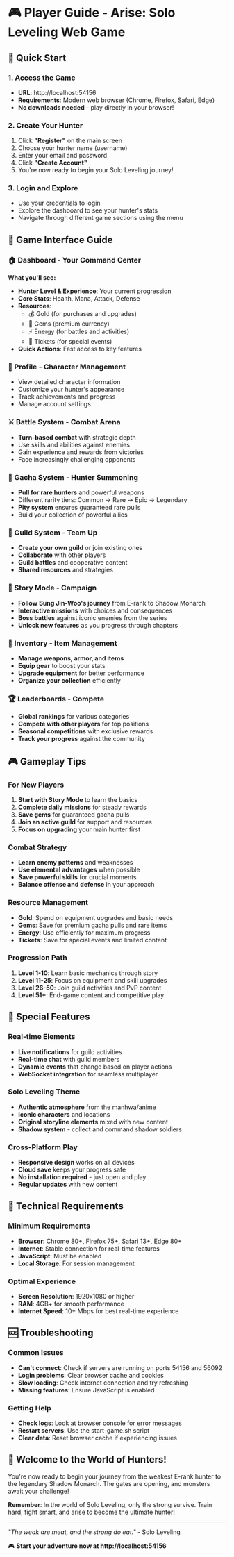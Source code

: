 # 🎮 Player Guide - Arise: Solo Leveling Web Game

## 🚀 Quick Start

### 1. Access the Game
- **URL**: http://localhost:54156
- **Requirements**: Modern web browser (Chrome, Firefox, Safari, Edge)
- **No downloads needed** - play directly in your browser!

### 2. Create Your Hunter
1. Click **"Register"** on the main screen
2. Choose your hunter name (username)
3. Enter your email and password
4. Click **"Create Account"**
5. You're now ready to begin your Solo Leveling journey!

### 3. Login and Explore
- Use your credentials to login
- Explore the dashboard to see your hunter's stats
- Navigate through different game sections using the menu

## 🎯 Game Interface Guide

### 🏠 Dashboard - Your Command Center
**What you'll see:**
- **Hunter Level & Experience**: Your current progression
- **Core Stats**: Health, Mana, Attack, Defense
- **Resources**: 
  - 💰 Gold (for purchases and upgrades)
  - 💎 Gems (premium currency)
  - ⚡ Energy (for battles and activities)
  - 🎫 Tickets (for special events)
- **Quick Actions**: Fast access to key features

### 👤 Profile - Character Management
- View detailed character information
- Customize your hunter's appearance
- Track achievements and progress
- Manage account settings

### ⚔️ Battle System - Combat Arena
- **Turn-based combat** with strategic depth
- Use skills and abilities against enemies
- Gain experience and rewards from victories
- Face increasingly challenging opponents

### 🎲 Gacha System - Hunter Summoning
- **Pull for rare hunters** and powerful weapons
- Different rarity tiers: Common → Rare → Epic → Legendary
- **Pity system** ensures guaranteed rare pulls
- Build your collection of powerful allies

### 🏰 Guild System - Team Up
- **Create your own guild** or join existing ones
- **Collaborate** with other players
- **Guild battles** and cooperative content
- **Shared resources** and strategies

### 📖 Story Mode - Campaign
- **Follow Sung Jin-Woo's journey** from E-rank to Shadow Monarch
- **Interactive missions** with choices and consequences
- **Boss battles** against iconic enemies from the series
- **Unlock new features** as you progress through chapters

### 🎒 Inventory - Item Management
- **Manage weapons, armor, and items**
- **Equip gear** to boost your stats
- **Upgrade equipment** for better performance
- **Organize your collection** efficiently

### 🏆 Leaderboards - Compete
- **Global rankings** for various categories
- **Compete with other players** for top positions
- **Seasonal competitions** with exclusive rewards
- **Track your progress** against the community

## 🎮 Gameplay Tips

### For New Players
1. **Start with Story Mode** to learn the basics
2. **Complete daily missions** for steady rewards
3. **Save gems** for guaranteed gacha pulls
4. **Join an active guild** for support and resources
5. **Focus on upgrading** your main hunter first

### Combat Strategy
- **Learn enemy patterns** and weaknesses
- **Use elemental advantages** when possible
- **Save powerful skills** for crucial moments
- **Balance offense and defense** in your approach

### Resource Management
- **Gold**: Spend on equipment upgrades and basic needs
- **Gems**: Save for premium gacha pulls and rare items
- **Energy**: Use efficiently for maximum progress
- **Tickets**: Save for special events and limited content

### Progression Path
1. **Level 1-10**: Learn basic mechanics through story
2. **Level 11-25**: Focus on equipment and skill upgrades
3. **Level 26-50**: Join guild activities and PvP content
4. **Level 51+**: End-game content and competitive play

## 🌟 Special Features

### Real-time Elements
- **Live notifications** for guild activities
- **Real-time chat** with guild members
- **Dynamic events** that change based on player actions
- **WebSocket integration** for seamless multiplayer

### Solo Leveling Theme
- **Authentic atmosphere** from the manhwa/anime
- **Iconic characters** and locations
- **Original storyline elements** mixed with new content
- **Shadow system** - collect and command shadow soldiers

### Cross-Platform Play
- **Responsive design** works on all devices
- **Cloud save** keeps your progress safe
- **No installation required** - just open and play
- **Regular updates** with new content

## 🔧 Technical Requirements

### Minimum Requirements
- **Browser**: Chrome 80+, Firefox 75+, Safari 13+, Edge 80+
- **Internet**: Stable connection for real-time features
- **JavaScript**: Must be enabled
- **Local Storage**: For session management

### Optimal Experience
- **Screen Resolution**: 1920x1080 or higher
- **RAM**: 4GB+ for smooth performance
- **Internet Speed**: 10+ Mbps for best real-time experience

## 🆘 Troubleshooting

### Common Issues
- **Can't connect**: Check if servers are running on ports 54156 and 56092
- **Login problems**: Clear browser cache and cookies
- **Slow loading**: Check internet connection and try refreshing
- **Missing features**: Ensure JavaScript is enabled

### Getting Help
- **Check logs**: Look at browser console for error messages
- **Restart servers**: Use the start-game.sh script
- **Clear data**: Reset browser cache if experiencing issues

## 🎊 Welcome to the World of Hunters!

You're now ready to begin your journey from the weakest E-rank hunter to the legendary Shadow Monarch. The gates are opening, and monsters await your challenge!

**Remember**: In the world of Solo Leveling, only the strong survive. Train hard, fight smart, and arise to become the ultimate hunter!

---

*"The weak are meat, and the strong do eat."* - Solo Leveling

🎮 **Start your adventure now at http://localhost:54156**